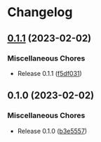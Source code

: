 # Changelog

## [0.1.1](https://github.com/bokoboshahni/eve_commerce/compare/v0.1.0...v0.1.1) (2023-02-02)


### Miscellaneous Chores

* Release 0.1.1 ([f5df031](https://github.com/bokoboshahni/eve_commerce/commit/f5df03108efb7ac51d46f1c6efeee3c24488a482))

## 0.1.0 (2023-02-02)


### Miscellaneous Chores

* Release 0.1.0 ([b3e5557](https://github.com/bokoboshahni/eve_commerce/commit/b3e555763f12ec37ce909ec161619110edf0a62d))
